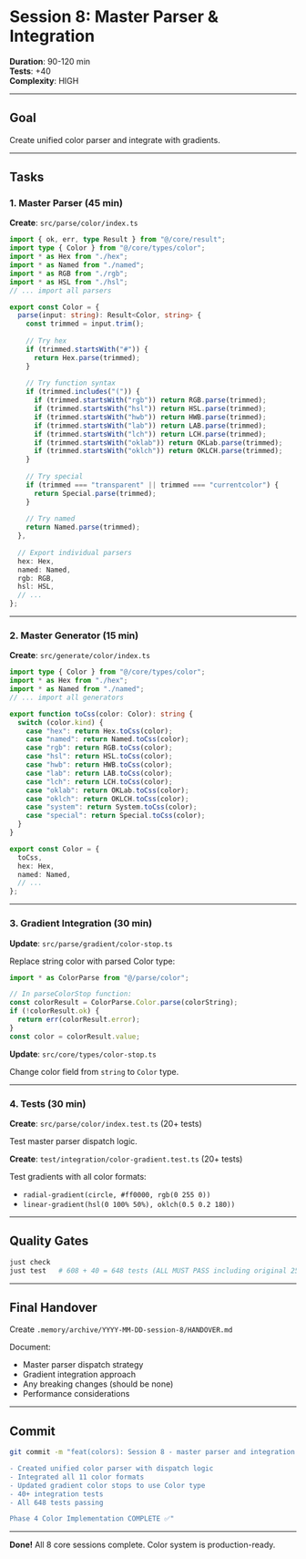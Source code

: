 # Session 8: Master Parser & Integration

**Duration**: 90-120 min  
**Tests**: +40  
**Complexity**: HIGH  

---

## Goal

Create unified color parser and integrate with gradients.

---

## Tasks

### 1. Master Parser (45 min)

**Create**: `src/parse/color/index.ts`

```typescript
import { ok, err, type Result } from "@/core/result";
import type { Color } from "@/core/types/color";
import * as Hex from "./hex";
import * as Named from "./named";
import * as RGB from "./rgb";
import * as HSL from "./hsl";
// ... import all parsers

export const Color = {
  parse(input: string): Result<Color, string> {
    const trimmed = input.trim();
    
    // Try hex
    if (trimmed.startsWith("#")) {
      return Hex.parse(trimmed);
    }
    
    // Try function syntax
    if (trimmed.includes("(")) {
      if (trimmed.startsWith("rgb")) return RGB.parse(trimmed);
      if (trimmed.startsWith("hsl")) return HSL.parse(trimmed);
      if (trimmed.startsWith("hwb")) return HWB.parse(trimmed);
      if (trimmed.startsWith("lab")) return LAB.parse(trimmed);
      if (trimmed.startsWith("lch")) return LCH.parse(trimmed);
      if (trimmed.startsWith("oklab")) return OKLab.parse(trimmed);
      if (trimmed.startsWith("oklch")) return OKLCH.parse(trimmed);
    }
    
    // Try special
    if (trimmed === "transparent" || trimmed === "currentcolor") {
      return Special.parse(trimmed);
    }
    
    // Try named
    return Named.parse(trimmed);
  },
  
  // Export individual parsers
  hex: Hex,
  named: Named,
  rgb: RGB,
  hsl: HSL,
  // ...
};
```

---

### 2. Master Generator (15 min)

**Create**: `src/generate/color/index.ts`

```typescript
import type { Color } from "@/core/types/color";
import * as Hex from "./hex";
import * as Named from "./named";
// ... import all generators

export function toCss(color: Color): string {
  switch (color.kind) {
    case "hex": return Hex.toCss(color);
    case "named": return Named.toCss(color);
    case "rgb": return RGB.toCss(color);
    case "hsl": return HSL.toCss(color);
    case "hwb": return HWB.toCss(color);
    case "lab": return LAB.toCss(color);
    case "lch": return LCH.toCss(color);
    case "oklab": return OKLab.toCss(color);
    case "oklch": return OKLCH.toCss(color);
    case "system": return System.toCss(color);
    case "special": return Special.toCss(color);
  }
}

export const Color = {
  toCss,
  hex: Hex,
  named: Named,
  // ...
};
```

---

### 3. Gradient Integration (30 min)

**Update**: `src/parse/gradient/color-stop.ts`

Replace string color with parsed Color type:

```typescript
import * as ColorParse from "@/parse/color";

// In parseColorStop function:
const colorResult = ColorParse.Color.parse(colorString);
if (!colorResult.ok) {
  return err(colorResult.error);
}
const color = colorResult.value;
```

**Update**: `src/core/types/color-stop.ts`

Change color field from `string` to `Color` type.

---

### 4. Tests (30 min)

**Create**: `src/parse/color/index.test.ts` (20+ tests)

Test master parser dispatch logic.

**Create**: `test/integration/color-gradient.test.ts` (20+ tests)

Test gradients with all color formats:
- `radial-gradient(circle, #ff0000, rgb(0 255 0))`
- `linear-gradient(hsl(0 100% 50%), oklch(0.5 0.2 180))`

---

## Quality Gates

```bash
just check
just test   # 608 + 40 = 648 tests (ALL MUST PASS including original 258)
```

---

## Final Handover

Create `.memory/archive/YYYY-MM-DD-session-8/HANDOVER.md`

Document:
- Master parser dispatch strategy
- Gradient integration approach
- Any breaking changes (should be none)
- Performance considerations

---

## Commit

```bash
git commit -m "feat(colors): Session 8 - master parser and integration

- Created unified color parser with dispatch logic
- Integrated all 11 color formats
- Updated gradient color stops to use Color type
- 40+ integration tests
- All 648 tests passing

Phase 4 Color Implementation COMPLETE ✅"
```

---

**Done!** All 8 core sessions complete. Color system is production-ready.
